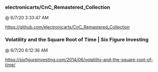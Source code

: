 ﻿

### electronicarts/CnC_Remastered_Collection
@ 6/7/20 3:33:47 AM

https://github.com/electronicarts/CnC_Remastered_Collection



### Volatility and the Square Root of Time | Six Figure Investing
@ 6/7/20 6:12:36 AM

https://sixfigureinvesting.com/2014/06/volatility-and-the-square-root-of-time/

